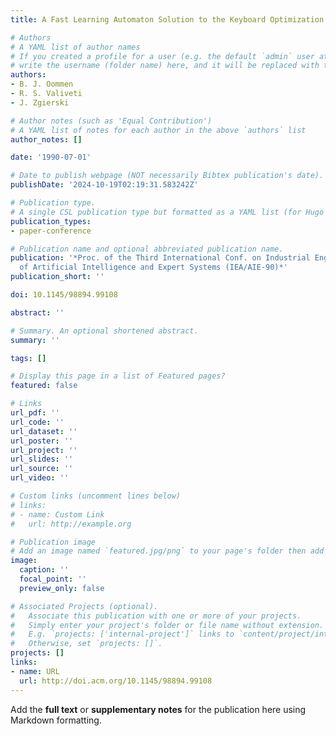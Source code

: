 ```yaml
---
title: A Fast Learning Automaton Solution to the Keyboard Optimization Problem

# Authors
# A YAML list of author names
# If you created a profile for a user (e.g. the default `admin` user at `content/authors/admin/`), 
# write the username (folder name) here, and it will be replaced with their full name and linked to their profile.
authors:
- B. J. Oommen
- R. S. Valiveti
- J. Zgierski

# Author notes (such as 'Equal Contribution')
# A YAML list of notes for each author in the above `authors` list
author_notes: []

date: '1990-07-01'

# Date to publish webpage (NOT necessarily Bibtex publication's date).
publishDate: '2024-10-19T02:19:31.583242Z'

# Publication type.
# A single CSL publication type but formatted as a YAML list (for Hugo requirements).
publication_types:
- paper-conference

# Publication name and optional abbreviated publication name.
publication: '*Proc. of the Third International Conf. on Industrial Engineering Applications
  of Artificial Intelligence and Expert Systems (IEA/AIE-90)*'
publication_short: ''

doi: 10.1145/98894.99108

abstract: ''

# Summary. An optional shortened abstract.
summary: ''

tags: []

# Display this page in a list of Featured pages?
featured: false

# Links
url_pdf: ''
url_code: ''
url_dataset: ''
url_poster: ''
url_project: ''
url_slides: ''
url_source: ''
url_video: ''

# Custom links (uncomment lines below)
# links:
# - name: Custom Link
#   url: http://example.org

# Publication image
# Add an image named `featured.jpg/png` to your page's folder then add a caption below.
image:
  caption: ''
  focal_point: ''
  preview_only: false

# Associated Projects (optional).
#   Associate this publication with one or more of your projects.
#   Simply enter your project's folder or file name without extension.
#   E.g. `projects: ['internal-project']` links to `content/project/internal-project/index.md`.
#   Otherwise, set `projects: []`.
projects: []
links:
- name: URL
  url: http://doi.acm.org/10.1145/98894.99108
---
```


Add the **full text** or **supplementary notes** for the publication here using Markdown formatting.
